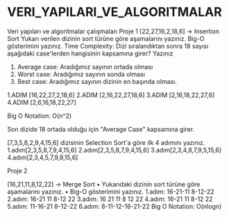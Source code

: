 # VERI_YAPILARI_VE_ALGORITMALAR
Veri yapıları ve algoritmalar çalışmaları
Proje 1
[22,27,16,2,18,6] -> Insertion Sort
Yukarı verilen dizinin sort türüne göre aşamalarını yazınız.
Big-O gösterimini yazınız.
Time Complexity: Dizi sıralandıktan sonra 18 sayısı aşağıdaki case'lerden hangisinin kapsamına girer? Yazınız
1.	Average case: Aradığımız sayının ortada olması
2.	Worst case: Aradığımız sayının sonda olması
3.	Best case: Aradığımız sayının dizinin en başında olması.

1.ADIM [16,22,27,2,18,6] 
2.ADIM [2,16,22,27,18,6] 
3.ADIM [2,16,18,22,27,6] 
4.ADIM [2,6,16,18,22,27] 

Big O Notation: O(n^2)

Son dizide 18 ortada olduğu için "Average Case" kapsamına girer.

[7,3,5,8,2,9,4,15,6] dizisinin Selection Sort'a göre ilk 4 adımını yazınız.
1.adım[2,3,5,8,7,9,4,15,6]
2.adım[2,3,5,8,7,9,4,15,6]
3.adım[2,3,4,8,7,9,5,15,6]
4.adım[2,3,4,5,7,9,8,15,6]

Proje 2

[16,21,11,8,12,22] -> Merge Sort
•	Yukarıdaki dizinin sort türüne göre aşamalarını yazınız.
•	Big-O gösterimini yazınız.
1.adım: 16-21-11        8-12-22
2.adım: 16-21 11        8-12  22
3.adım: 16 21 11        8 12 22
4.adım: 16-21  11       8-12 22
5.adım: 11-16-21        8-12-22
6.adım: 8-11-12-16-21-22
Big O Notation: O(nlogn)
